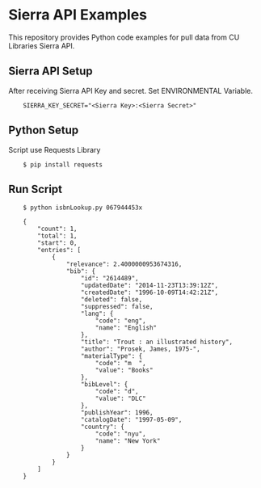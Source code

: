 # Sierra API Examples
This repository provides Python code examples for pull data from CU Libraries Sierra API.

## Sierra API Setup

After receiving Sierra API Key and secret. Set ENVIRONMENTAL Variable.

        SIERRA_KEY_SECRET="<Sierra Key>:<Sierra Secret>"

## Python Setup
Script use Requests Library

        $ pip install requests


## Run Script

        $ python isbnLookup.py 067944453x
        
        {
            "count": 1,
            "total": 1,
            "start": 0,
            "entries": [
                {
                    "relevance": 2.4000000953674316,
                    "bib": {
                        "id": "2614489",
                        "updatedDate": "2014-11-23T13:39:12Z",
                        "createdDate": "1996-10-09T14:42:21Z",
                        "deleted": false,
                        "suppressed": false,
                        "lang": {
                            "code": "eng",
                            "name": "English"
                        },
                        "title": "Trout : an illustrated history",
                        "author": "Prosek, James, 1975-",
                        "materialType": {
                            "code": "m  ",
                            "value": "Books"
                        },
                        "bibLevel": {
                            "code": "d",
                            "value": "DLC"
                        },
                        "publishYear": 1996,
                        "catalogDate": "1997-05-09",
                        "country": {
                            "code": "nyu",
                            "name": "New York"
                        }
                    }
                }
            ]
        }